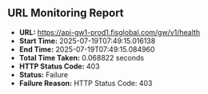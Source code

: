 ## URL Monitoring Report

- **URL:** https://api-gw1-prod1.fisglobal.com/gw/v1/health
- **Start Time:** 2025-07-19T07:49:15.016138
- **End Time:** 2025-07-19T07:49:15.084960
- **Total Time Taken:** 0.068822 seconds
- **HTTP Status Code:** 403
- **Status:** Failure
- **Failure Reason:** HTTP Status Code: 403
